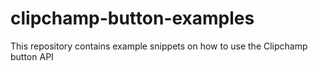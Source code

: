 # clipchamp-button-examples
This repository contains example snippets on how to use the Clipchamp button API
